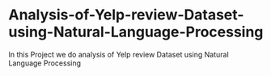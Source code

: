 # Analysis-of-Yelp-review-Dataset-using-Natural-Language-Processing
In this Project we do analysis of Yelp review Dataset using Natural Language Processing
